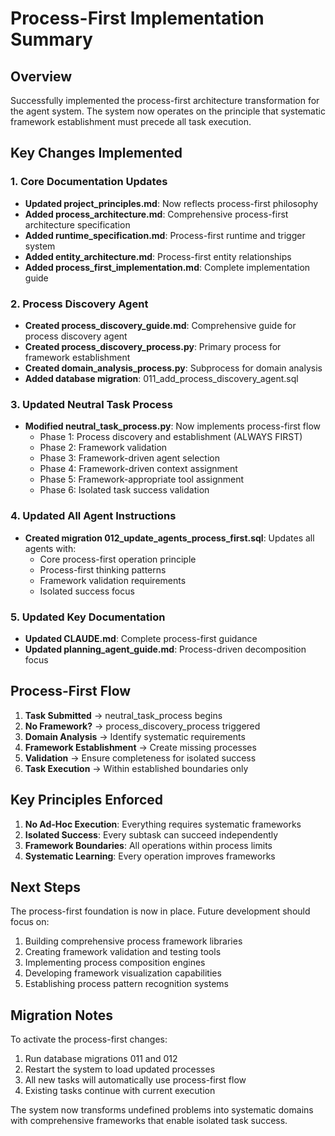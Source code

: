 # Process-First Implementation Summary

## Overview

Successfully implemented the process-first architecture transformation for the agent system. The system now operates on the principle that systematic framework establishment must precede all task execution.

## Key Changes Implemented

### 1. Core Documentation Updates
- **Updated project_principles.md**: Now reflects process-first philosophy
- **Added process_architecture.md**: Comprehensive process-first architecture specification
- **Added runtime_specification.md**: Process-first runtime and trigger system
- **Added entity_architecture.md**: Process-first entity relationships
- **Added process_first_implementation.md**: Complete implementation guide

### 2. Process Discovery Agent
- **Created process_discovery_guide.md**: Comprehensive guide for process discovery agent
- **Created process_discovery_process.py**: Primary process for framework establishment
- **Created domain_analysis_process.py**: Subprocess for domain analysis
- **Added database migration**: 011_add_process_discovery_agent.sql

### 3. Updated Neutral Task Process
- **Modified neutral_task_process.py**: Now implements process-first flow
  - Phase 1: Process discovery and establishment (ALWAYS FIRST)
  - Phase 2: Framework validation
  - Phase 3: Framework-driven agent selection
  - Phase 4: Framework-driven context assignment
  - Phase 5: Framework-appropriate tool assignment
  - Phase 6: Isolated task success validation

### 4. Updated All Agent Instructions
- **Created migration 012_update_agents_process_first.sql**: Updates all agents with:
  - Core process-first operation principle
  - Process-first thinking patterns
  - Framework validation requirements
  - Isolated success focus

### 5. Updated Key Documentation
- **Updated CLAUDE.md**: Complete process-first guidance
- **Updated planning_agent_guide.md**: Process-driven decomposition focus

## Process-First Flow

1. **Task Submitted** → neutral_task_process begins
2. **No Framework?** → process_discovery_process triggered
3. **Domain Analysis** → Identify systematic requirements
4. **Framework Establishment** → Create missing processes
5. **Validation** → Ensure completeness for isolated success
6. **Task Execution** → Within established boundaries only

## Key Principles Enforced

1. **No Ad-Hoc Execution**: Everything requires systematic frameworks
2. **Isolated Success**: Every subtask can succeed independently
3. **Framework Boundaries**: All operations within process limits
4. **Systematic Learning**: Every operation improves frameworks

## Next Steps

The process-first foundation is now in place. Future development should focus on:

1. Building comprehensive process framework libraries
2. Creating framework validation and testing tools
3. Implementing process composition engines
4. Developing framework visualization capabilities
5. Establishing process pattern recognition systems

## Migration Notes

To activate the process-first changes:

1. Run database migrations 011 and 012
2. Restart the system to load updated processes
3. All new tasks will automatically use process-first flow
4. Existing tasks continue with current execution

The system now transforms undefined problems into systematic domains with comprehensive frameworks that enable isolated task success.